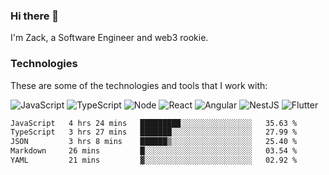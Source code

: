 ### Hi there 👋
I'm Zack, a Software Engineer and web3 rookie.

### Technologies
These are some of the technologies and tools that I work with:

![JavaScript](https://img.shields.io/badge/JavaScript-323330.svg?logo=javascript&logoColor=F7DF1E) 
![TypeScript](https://img.shields.io/badge/TypeScript-007ACC.svg?logo=typescript&logoColor=white) 
![Node](https://img.shields.io/badge/Node.js-43853D.svg?logo=node.js&logoColor=white)
![React](https://img.shields.io/badge/React-20232a.svg?logo=react&logoColor=61DAFB) 
![Angular](https://img.shields.io/badge/Angular-E23237.svg?logo=angularjs&logoColor=white)
![NestJS](https://img.shields.io/badge/NestJS-E0234E?logo=nestjs&logoColor=white)
![Flutter](https://img.shields.io/badge/Flutter-02569B.svg?logo=flutter&logoColor=white)

<!--START_SECTION:waka-->

```txt
JavaScript   4 hrs 24 mins   █████████░░░░░░░░░░░░░░░░   35.63 %
TypeScript   3 hrs 27 mins   ███████░░░░░░░░░░░░░░░░░░   27.99 %
JSON         3 hrs 8 mins    ██████▒░░░░░░░░░░░░░░░░░░   25.40 %
Markdown     26 mins         █░░░░░░░░░░░░░░░░░░░░░░░░   03.54 %
YAML         21 mins         ▓░░░░░░░░░░░░░░░░░░░░░░░░   02.92 %
```

<!--END_SECTION:waka-->
